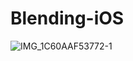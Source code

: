 # Blending-iOS
![IMG_1C60AAF53772-1](https://github.com/Blendings/Blending-iOS/assets/102890390/1c525f7e-4982-4eb4-bde2-d2207e7721aa)
